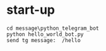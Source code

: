 # start-up

    cd message\python_telegram_bot
    python hello_world_bot.py
    send tg message:  /hello
